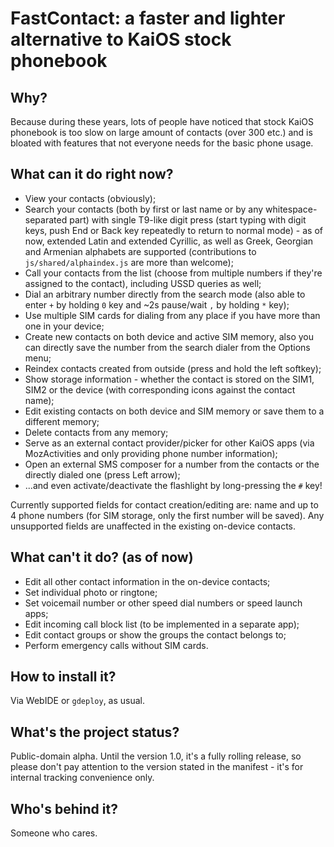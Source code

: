 # FastContact: a faster and lighter alternative to KaiOS stock phonebook

## Why?

Because during these years, lots of people have noticed that stock KaiOS phonebook is too slow on large amount of contacts (over 300 etc.) and is bloated with features that not everyone needs for the basic phone usage.

## What can it do right now?

- View your contacts (obviously);
- Search your contacts (both by first or last name or by any whitespace-separated part) with single T9-like digit press (start typing with digit keys, push End or Back key repeatedly to return to normal mode) - as of now, extended Latin and extended Cyrillic, as well as Greek, Georgian and Armenian alphabets are supported (contributions to `js/shared/alphaindex.js` are more than welcome);
- Call your contacts from the list (choose from multiple numbers if they're assigned to the contact), including USSD queries as well;
- Dial an arbitrary number directly from the search mode (also able to enter `+` by holding `0` key and ~2s pause/wait `,` by holding `*` key);
- Use multiple SIM cards for dialing from any place if you have more than one in your device;
- Create new contacts on both device and active SIM memory, also you can directly save the number from the search dialer from the Options menu;
- Reindex contacts created from outside (press and hold the left softkey);
- Show storage information - whether the contact is stored on the SIM1, SIM2 or the device (with corresponding icons against the contact name);
- Edit existing contacts on both device and SIM memory or save them to a different memory;
- Delete contacts from any memory;
- Serve as an external contact provider/picker for other KaiOS apps (via MozActivities and only providing phone number information);
- Open an external SMS composer for a number from the contacts or the directly dialed one (press Left arrow);
- ...and even activate/deactivate the flashlight by long-pressing the `#` key!

Currently supported fields for contact creation/editing are: name and up to 4 phone numbers (for SIM storage, only the first number will be saved). Any unsupported fields are unaffected in the existing on-device contacts.

## What can't it do? (as of now)

- Edit all other contact information in the on-device contacts;
- Set individual photo or ringtone;
- Set voicemail number or other speed dial numbers or speed launch apps;
- Edit incoming call block list (to be implemented in a separate app);
- Edit contact groups or show the groups the contact belongs to;
- Perform emergency calls without SIM cards.

## How to install it?

Via WebIDE or `gdeploy`, as usual.

## What's the project status?

Public-domain alpha. Until the version 1.0, it's a fully rolling release, so please don't pay attention to the version stated in the manifest - it's for internal tracking convenience only. 

## Who's behind it?

Someone who cares.
